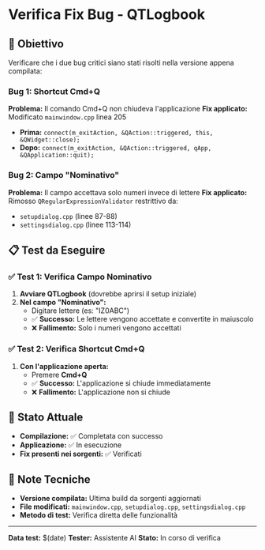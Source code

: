 # Verifica Fix Bug - QTLogbook

## 🎯 Obiettivo
Verificare che i due bug critici siano stati risolti nella versione appena compilata:

### Bug 1: Shortcut Cmd+Q
**Problema:** Il comando Cmd+Q non chiudeva l'applicazione
**Fix applicato:** Modificato `mainwindow.cpp` linea 205
- **Prima:** `connect(m_exitAction, &QAction::triggered, this, &QWidget::close);`
- **Dopo:** `connect(m_exitAction, &QAction::triggered, qApp, &QApplication::quit);`

### Bug 2: Campo "Nominativo" 
**Problema:** Il campo accettava solo numeri invece di lettere
**Fix applicato:** Rimosso `QRegularExpressionValidator` restrittivo da:
- `setupdialog.cpp` (linee 87-88)
- `settingsdialog.cpp` (linee 113-114)

## 📋 Test da Eseguire

### ✅ Test 1: Verifica Campo Nominativo
1. **Avviare QTLogbook** (dovrebbe aprirsi il setup iniziale)
2. **Nel campo "Nominativo":**
   - Digitare lettere (es: "IZ0ABC")
   - ✅ **Successo:** Le lettere vengono accettate e convertite in maiuscolo
   - ❌ **Fallimento:** Solo i numeri vengono accettati

### ✅ Test 2: Verifica Shortcut Cmd+Q
1. **Con l'applicazione aperta:**
   - Premere **Cmd+Q**
   - ✅ **Successo:** L'applicazione si chiude immediatamente
   - ❌ **Fallimento:** L'applicazione non si chiude

## 🔧 Stato Attuale
- **Compilazione:** ✅ Completata con successo
- **Applicazione:** ✅ In esecuzione
- **Fix presenti nei sorgenti:** ✅ Verificati

## 📝 Note Tecniche
- **Versione compilata:** Ultima build da sorgenti aggiornati
- **File modificati:** `mainwindow.cpp`, `setupdialog.cpp`, `settingsdialog.cpp`
- **Metodo di test:** Verifica diretta delle funzionalità

---

**Data test:** $(date)
**Tester:** Assistente AI
**Stato:** In corso di verifica